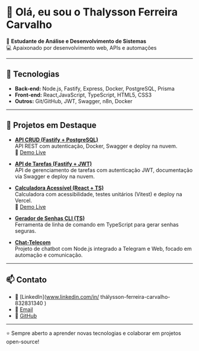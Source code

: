 # 👋 Olá, eu sou o Thalysson Ferreira Carvalho

🎯 **Estudante de Análise e Desenvolvimento de Sistemas**  
💻 Apaixonado por desenvolvimento web, APIs e automações

---

## 🚀 Tecnologias
- **Back-end:** Node.js, Fastify, Express, Docker, PostgreSQL, Prisma
- **Front-end:** React,JavaScript, TypeScript, HTML5, CSS3
- **Outros:** Git/GitHub, JWT, Swagger, n8n, Docker

---

## 📌 Projetos em Destaque
- [**API CRUD (Fastify + PostgreSQL)**](https://github.com/ThalyssonFerreira/Api-crud)  
  API REST com autenticação, Docker, Swagger e deploy na nuvem.  
  🔗 [Demo Live](https://api-crud-8m6y.onrender.com)

- [**API de Tarefas (Fastify + JWT)**](https://github.com/ThalyssonFerreira/task-api)  
  API de gerenciamento de tarefas com autenticação JWT, documentação via Swagger e deploy na nuvem.  
  

- [**Calculadora Acessível (React + TS)**](https://github.com/ThalyssonFerreira/Calculadora-ts)  
  Calculadora com acessibilidade, testes unitários (Vitest) e deploy na Vercel.  
  🔗 [Demo Live](https://calculadora-ts-olive.vercel.app/)

- [**Gerador de Senhas CLI (TS)**](https://github.com/ThalyssonFerreira/Generate-Password)  
  Ferramenta de linha de comando em TypeScript para gerar senhas seguras.

- [**Chat-Telecom**](https://github.com/ThalyssonFerreira/Chat-telecom)  
  Projeto de chatbot com Node.js integrado a Telegram e Web, focado em automação e comunicação.

---

## 📫 Contato
- 💼 [LinkedIn](www.linkedin.com/in/
thálysson-ferreira-carvalho-832831340
)  
- 📧 [Email](thalyssonf8800@gmail.com)  
- 🐙 [GitHub](https://github.com/ThalyssonFerreira)

---
⭐ Sempre aberto a aprender novas tecnologias e colaborar em projetos open-source!
